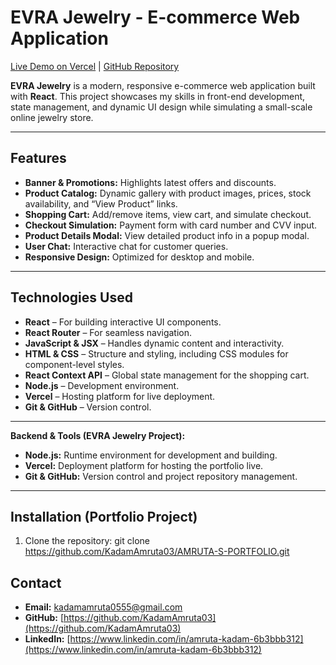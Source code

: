# EVRA Jewelry - E-commerce Web Application

[Live Demo on Vercel](https://evra-jewlry.vercel.app/) | [GitHub Repository](https://github.com/KadamAmruta03/EVRA_JEWLRY)

**EVRA Jewelry** is a modern, responsive e-commerce web application built with **React**. This project showcases my skills in front-end development, state management, and dynamic UI design while simulating a small-scale online jewelry store.

---

## Features

- **Banner & Promotions:** Highlights latest offers and discounts.
- **Product Catalog:** Dynamic gallery with product images, prices, stock availability, and “View Product” links.
- **Shopping Cart:** Add/remove items, view cart, and simulate checkout.
- **Checkout Simulation:** Payment form with card number and CVV input.
- **Product Details Modal:** View detailed product info in a popup modal.
- **User Chat:** Interactive chat for customer queries.
- **Responsive Design:** Optimized for desktop and mobile.

---

## Technologies Used

- **React** – For building interactive UI components.  
- **React Router** – For seamless navigation.  
- **JavaScript & JSX** – Handles dynamic content and interactivity.  
- **HTML & CSS** – Structure and styling, including CSS modules for component-level styles.  
- **React Context API** – Global state management for the shopping cart.  
- **Node.js** – Development environment.  
- **Vercel** – Hosting platform for live deployment.  
- **Git & GitHub** – Version control.

---

**Backend & Tools (EVRA Jewelry Project):**

- **Node.js:** Runtime environment for development and building.
- **Vercel:** Deployment platform for hosting the portfolio live.
- **Git & GitHub:** Version control and project repository management.

---

## Installation (Portfolio Project)

1. Clone the repository:
git clone https://github.com/KadamAmruta03/AMRUTA-S-PORTFOLIO.git

## Contact

- **Email:** [kadamamruta0555@gmail.com](mailto:kadamamruta0555@gmail.com)  
- **GitHub:** [https://github.com/KadamAmruta03](https://github.com/KadamAmruta03)  
- **LinkedIn:** [https://www.linkedin.com/in/amruta-kadam-6b3bbb312](https://www.linkedin.com/in/amruta-kadam-6b3bbb312)

